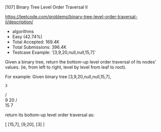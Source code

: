 [107] Binary Tree Level Order Traversal II  

https://leetcode.com/problems/binary-tree-level-order-traversal-ii/description/

* algorithms
* Easy (42.74%)
* Total Accepted:    169.4K
* Total Submissions: 396.4K
* Testcase Example:  '[3,9,20,null,null,15,7]'

Given a binary tree, return the bottom-up level order traversal of its nodes' values. (ie, from left to right, level by level from leaf to root).


For example:
Given binary tree [3,9,20,null,null,15,7],

    3
   / \
  9  20
    /  \
   15   7



return its bottom-up level order traversal as:

[
  [15,7],
  [9,20],
  [3]
]


